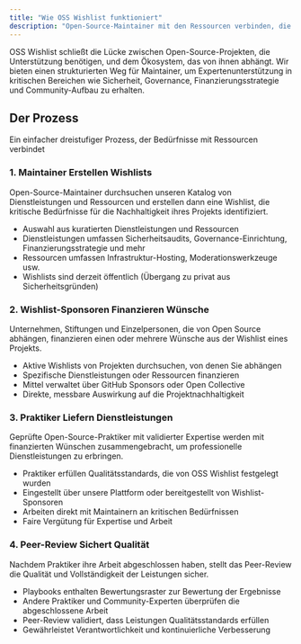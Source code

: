 ```yaml
---
title: "Wie OSS Wishlist funktioniert"
description: "Open-Source-Maintainer mit den Ressourcen verbinden, die sie für nachhaltige Projektgesundheit benötigen"
---
```


OSS Wishlist schließt die Lücke zwischen Open-Source-Projekten, die Unterstützung benötigen, und dem Ökosystem, das von ihnen abhängt. Wir bieten einen strukturierten Weg für Maintainer, um Expertenunterstützung in kritischen Bereichen wie Sicherheit, Governance, Finanzierungsstrategie und Community-Aufbau zu erhalten.

## Der Prozess

Ein einfacher dreistufiger Prozess, der Bedürfnisse mit Ressourcen verbindet

### 1. Maintainer Erstellen Wishlists

Open-Source-Maintainer durchsuchen unseren Katalog von Dienstleistungen und Ressourcen und erstellen dann eine Wishlist, die kritische Bedürfnisse für die Nachhaltigkeit ihres Projekts identifiziert.

- Auswahl aus kuratierten Dienstleistungen und Ressourcen
- Dienstleistungen umfassen Sicherheitsaudits, Governance-Einrichtung, Finanzierungsstrategie und mehr
- Ressourcen umfassen Infrastruktur-Hosting, Moderationswerkzeuge usw.
- Wishlists sind derzeit öffentlich (Übergang zu privat aus Sicherheitsgründen)

### 2. Wishlist-Sponsoren Finanzieren Wünsche

Unternehmen, Stiftungen und Einzelpersonen, die von Open Source abhängen, finanzieren einen oder mehrere Wünsche aus der Wishlist eines Projekts.

- Aktive Wishlists von Projekten durchsuchen, von denen Sie abhängen
- Spezifische Dienstleistungen oder Ressourcen finanzieren
- Mittel verwaltet über GitHub Sponsors oder Open Collective
- Direkte, messbare Auswirkung auf die Projektnachhaltigkeit

### 3. Praktiker Liefern Dienstleistungen

Geprüfte Open-Source-Praktiker mit validierter Expertise werden mit finanzierten Wünschen zusammengebracht, um professionelle Dienstleistungen zu erbringen.

- Praktiker erfüllen Qualitätsstandards, die von OSS Wishlist festgelegt wurden
- Eingestellt über unsere Plattform oder bereitgestellt von Wishlist-Sponsoren
- Arbeiten direkt mit Maintainern an kritischen Bedürfnissen
- Faire Vergütung für Expertise und Arbeit

### 4. Peer-Review Sichert Qualität

Nachdem Praktiker ihre Arbeit abgeschlossen haben, stellt das Peer-Review die Qualität und Vollständigkeit der Leistungen sicher.

- Playbooks enthalten Bewertungsraster zur Bewertung der Ergebnisse
- Andere Praktiker und Community-Experten überprüfen die abgeschlossene Arbeit
- Peer-Review validiert, dass Leistungen Qualitätsstandards erfüllen
- Gewährleistet Verantwortlichkeit und kontinuierliche Verbesserung
